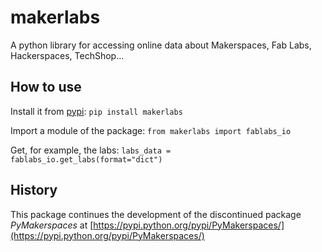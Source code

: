 # makerlabs
A python library for accessing online data about Makerspaces, Fab Labs, Hackerspaces, TechShop...

## How to use

Install it from [pypi](https://pypi.python.org/pypi/makerlabs/):
`pip install makerlabs`

Import a module of the package: `from makerlabs import fablabs_io`

Get, for example, the labs: `labs_data = fablabs_io.get_labs(format="dict")`

## History
This package continues the development of the discontinued package *PyMakerspaces* at [https://pypi.python.org/pypi/PyMakerspaces/](https://pypi.python.org/pypi/PyMakerspaces/)
